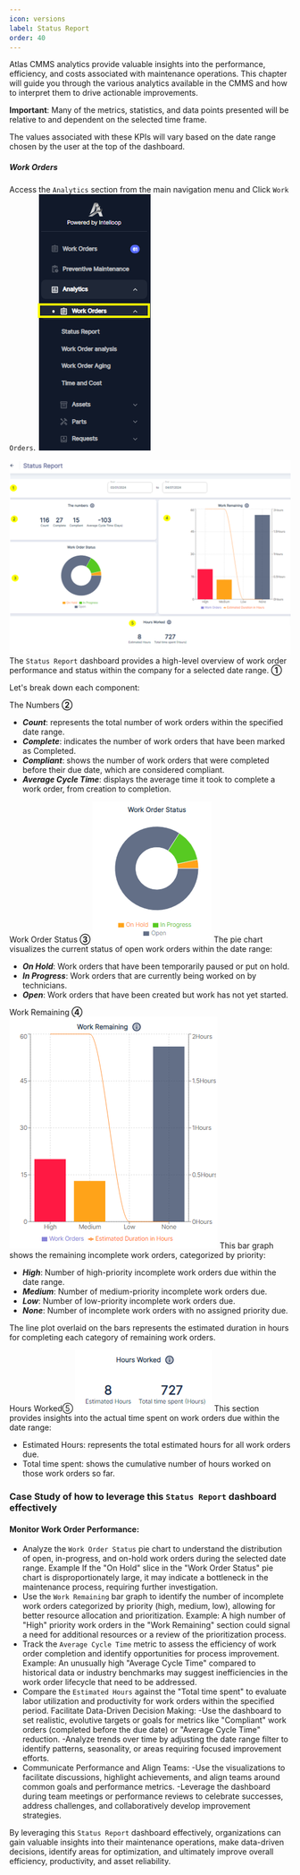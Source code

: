 ```yaml
---
icon: versions
label: Status Report
order: 40
---
```


Atlas CMMS analytics provide valuable insights into the performance, efficiency, and costs associated with maintenance operations. This chapter will guide you through the various analytics available in the CMMS and how to interpret them to drive actionable improvements.

**Important**: Many of the metrics, statistics, and data points presented will be relative to and dependent on the selected time frame.

The values associated with these KPIs will vary based on the date range chosen by the user at the top of the dashboard.

##### Work Orders
Access the `Analytics` section from the main navigation menu and Click `Work Orders`.
![](../../static/img/image141.png)


![](../../static/img/image142.png)
The `Status Report` dashboard provides a high-level overview of work order performance and status within the company for a selected date range. **①**

Let's break down each component:

The Numbers **②**
- ***Count***: represents the total number of work orders within the specified date range.
- ***Complete***: indicates the number of work orders that have been marked as Completed.
- ***Compliant***: shows the number of work orders that were completed before their due date, which are considered compliant.
- ***Average Cycle Time***: displays the average time it took to complete a work order, from creation to completion.

Work Order Status **③**
![](../../static/img/image143.png)
The pie chart visualizes the current status of open work orders within the date range:

- ***On Hold***: Work orders that have been temporarily paused or put on hold.
- ***In Progress***: Work orders that are currently being worked on by technicians.
- ***Open***: Work orders that have been created but work has not yet started.

Work Remaining **④**
![](../../static/img/image144.png)
This bar graph shows the remaining incomplete work orders, categorized by priority:

- ***High***: Number of high-priority incomplete work orders due within the date range.
- ***Medium***: Number of medium-priority incomplete work orders due.
- ***Low***: Number of low-priority incomplete work orders due.
- ***None***: Number of incomplete work orders with no assigned priority due.

The line plot overlaid on the bars represents the estimated duration in hours for completing each category of remaining work orders.

Hours Worked⑤
![](../../static/img/image145.png)
This section provides insights into the actual time spent on work orders due within the date range:

- Estimated Hours: represents the total estimated hours for all work orders due.
- Total time spent: shows the cumulative number of hours worked on those work orders so far.



### Case Study of how to leverage this `Status Report` dashboard effectively

#### Monitor Work Order Performance:

- Analyze the `Work Order Status` pie chart to understand the distribution of open, in-progress, and on-hold work orders during the selected date range. Example If the "On Hold" slice in the "Work Order Status" pie chart is disproportionately large, it may indicate a bottleneck in the maintenance process, requiring further investigation.
- Use the `Work Remaining` bar graph to identify the number of incomplete work orders categorized by priority (high, medium, low), allowing for better resource allocation and prioritization. Example: A high number of "High" priority work orders in the "Work Remaining" section could signal a need for additional resources or a review of the prioritization process.
- Track the `Average Cycle Time` metric to assess the efficiency of work order completion and identify opportunities for process improvement. Example: An unusually high "Average Cycle Time" compared to historical data or industry benchmarks may suggest inefficiencies in the work order lifecycle that need to be addressed.
- Compare the `Estimated Hours` against the "Total time spent" to evaluate labor utilization and productivity for work orders within the specified period.
Facilitate Data-Driven Decision Making:
    -Use the dashboard to set realistic, evolutive targets or goals for metrics like "Compliant" work orders (completed before the due date) or "Average Cycle Time" reduction.
    -Analyze trends over time by adjusting the date range filter to identify patterns, seasonality, or areas requiring focused improvement efforts.
- Communicate Performance and Align Teams:
    -Use the visualizations to facilitate discussions, highlight achievements, and align teams around common goals and performance metrics.
    -Leverage the dashboard during team meetings or performance reviews to celebrate successes, address challenges, and collaboratively develop improvement strategies.

By leveraging this `Status Report` dashboard effectively, organizations can gain valuable insights into their maintenance operations, make data-driven decisions, identify areas for optimization, and ultimately improve overall efficiency, productivity, and asset reliability.